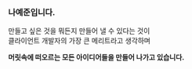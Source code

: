 <h3>나예준입니다.</h3>

만들고 싶은 것을 뭐든지 만들어 낼 수 있다는 것이 <br/>
클라이언트 개발자의 가장 큰 메리트라고 생각하며<br/>

**머릿속에 떠오르는 모든 아이디어들을 만들어 나가고 있습니다.**
